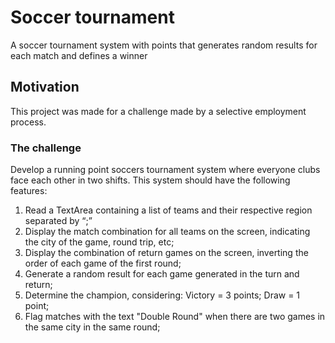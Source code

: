 # Soccer tournament

A soccer tournament system with points that generates random results for each match and defines a winner

## Motivation

This project was made for a challenge made by a selective employment process.

### The challenge

Develop a running point soccers tournament system where everyone
clubs face each other in two shifts. This system should have the following features:

1. Read a TextArea containing a list of teams and their respective region separated by “;”
2. Display the match combination for all teams on the screen, indicating the city of the game, round trip, etc;
3. Display the combination of return games on the screen, inverting the order of each game of the first round;
4. Generate a random result for each game generated in the turn and return;
5. Determine the champion, considering: Victory = 3 points; Draw = 1 point;
6. Flag matches with the text "Double Round" when there are two games in the same city in the same round;